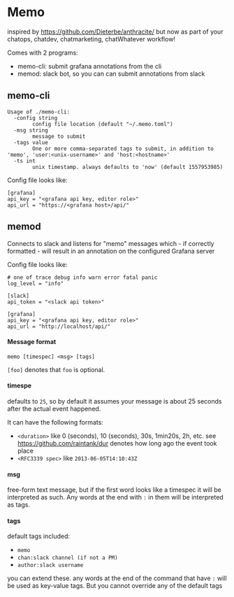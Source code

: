 # Memo

inspired by https://github.com/Dieterbe/anthracite/ but now
as part of your chatops, chatdev, chatmarketing, chatWhatever workflow!

Comes with 2 programs:

* memo-cli: submit grafana annotations from the cli
* memod: slack bot, so you can can submit annotations from slack

## memo-cli

```
Usage of ./memo-cli:
  -config string
    	config file location (default "~/.memo.toml")
  -msg string
    	message to submit
  -tags value
    	One or more comma-separated tags to submit, in addition to 'memo', 'user:<unix-username>' and 'host:<hostname>'
  -ts int
    	unix timestamp. always defaults to 'now' (default 1557953985)
```

Config file looks like:

```
[grafana]
api_key = "<grafana api key, editor role>"
api_url = "https://<grafana host>/api/"
```

## memod

Connects to slack and listens for "memo" messages which - if correctly formatted - will result in an annotation on the configured Grafana server

Config file looks like:

```
# one of trace debug info warn error fatal panic
log_level = "info"

[slack]
api_token = "<slack api token>"

[grafana]
api_key = "<grafana api key, editor role>"
api_url = "http://localhost/api/"

```

#### Message format

```
memo [timespec] <msg> [tags]
```

`[foo]` denotes that `foo` is optional.


#### timespe

defaults to `25`, so by default it assumes your message is about 25 seconds after the actual event happened.

It can have the following formats:

* `<duration>` like 0 (seconds), 10 (seconds), 30s, 1min20s, 2h, etc. see https://github.com/raintank/dur denotes how long ago the event took place
* `<RFC3339 spec>` like `2013-06-05T14:10:43Z`

#### msg

free-form text message, but if the first word looks like a timespec it will be interpreted as such.  Any words at the end with `:` in them will be interpreted as tags.

#### tags

default tags included:

* `memo`
* `chan:slack channel (if not a PM)`
* `author:slack username`

you can extend these. any words at the end of the command that have `:` will be used as key-value tags.
But you cannot override any of the default tags
